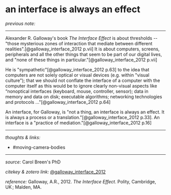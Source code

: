 # an interface is always an effect

_previous note:_ 

---

Alexander R. Galloway's book _The Interface Effect_ is about thresholds -- "those mysterious zones of interaction that mediate between different realities".[@galloway_interface_2012 p.vii] It is about computers, screens, peripherals and all the other things that seem to be part of our digital lives, and "none of these things in particular."[@galloway_interface_2012 p.vii]

He is "sympathetic"[@galloway_interface_2012 p.63] to the idea that computers are not solely optical or visual devices (e.g. within "visual culture"); that we should not conflate the interface of a computer with the computer itself as this would be to ignore clearly non-visual aspects like “nonoptical interfaces (keyboard, mouse, controller, sensor); data in memory and data on disk; executable algorithms; networking technologies and protocols ..."[@galloway_interface_2012 p.64] 

An interface, for Galloway, is "not a thing, an interface is always an effect. It is always a process or a translation."[@galloway_interface_2012 p.33].  An interface is a "practice of mediation."[@galloway_interface_2012 p.16] 

---

_thoughts & links:_

- #moving-camera-bodies 



---

_source:_ Carol Breen's PhD

_citekey & zotero link:_ [@galloway_interface_2012](zotero://select/items/1_GWEP5QDF)  

_reference:_ Galloway, A.R., 2012. _The Interface Effect_. Polity, Cambridge, UK ; Malden, MA.


